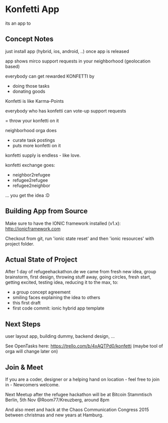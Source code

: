 # Konfetti App

its an app to 

## Concept Notes

just install app (hybrid, ios, android, ..) once app is released

app shows mirco support requests in your neighborhood (geolocation based)

everybody can get rewarded KONFETTI by
- doing those tasks
- donating goods

Konfetti is like Karma-Points

everybody who has konfetti can
vote-up support requests

= throw your konfetti on it

neighborhood orga does
- curate task postings
- puts more konfetti on it

konfetti supply is endless - like love.

konfetti exchange goes:
- neighbor2refugee
- refugee2refugee
- refugee2neighbor

... you get the idea :D

## Building App from Source

Make sure to have the IONIC framework installed (v1.x): http://ionicframework.com

Checkout from git, run 'ionic state reset' and then 'ionic resources' with project folder.

## Actual State of Project

After 1 day of refugeehackathon.de we came from fresh new idea, group brainstorm, first design, throwing stuff away, going circles, fresh start, getting excited, testing idea, reducing it to the max, to:

- a group concept agreement
- smiling faces explaining the idea to others
- this first draft
- first code commit: ionic hybrid app template

## Next Steps

user layout app, building dummy, backend design, ...

See OpenTasks here: https://trello.com/b/4xAQTPd0/konfetti (maybe tool of orga will change later on)

## Join & Meet

If you are a coder, designer or a helping hand on location - feel free to join in - Newcomers welcome.

Next Meetup after the refugee hackathon will be at Bitcoin Stammtisch Berlin, 5th Nov @Room77/Kreuzberg, around 8pm

And also meet and hack at the Chaos Communication Congress 2015 between christmas and new years at Hamburg.
